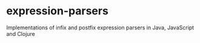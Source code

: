# expression-parsers
Implementations of infix and postfix expression parsers in Java, JavaScript and Clojure
